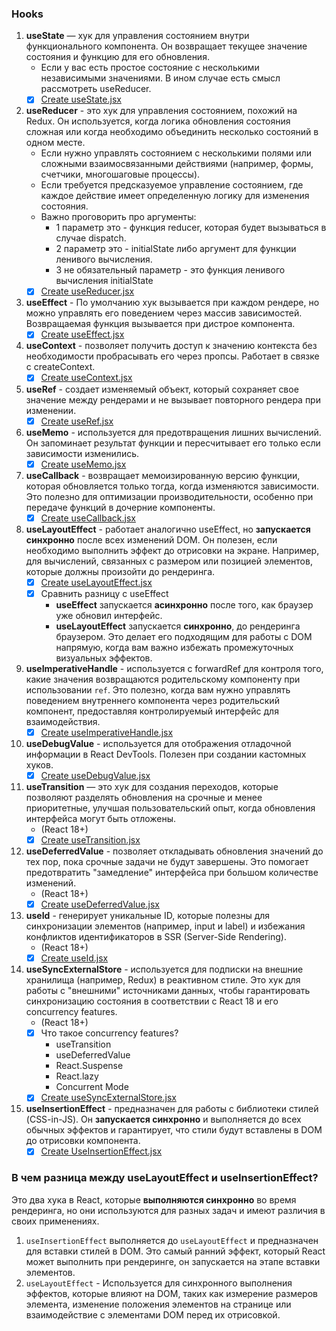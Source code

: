 
### Hooks

1. **useState** — хук для управления состоянием внутри функционального компонента. Он возвращает текущее значение 
состояния и функцию для его обновления.
   - Если у вас есть простое состояние с несколькими независимыми значениями. В ином случае есть смысл рассмотреть 
   useReducer.
   - [x] [Create useState.jsx](../../demo/src/hook-examples/CounterUseState.jsx)
2. **useReducer** - это хук для управления состоянием, похожий на Redux. Он используется, когда логика обновления
   состояния сложная или когда необходимо объединить несколько состояний в одном месте.
   - Если нужно управлять состоянием с несколькими полями или сложными взаимосвязанными действиями (например, формы, 
   счетчики, многошаговые процессы).
   - Если требуется предсказуемое управление состоянием, где каждое действие имеет определенную логику для изменения 
   состояния.
   - Важно проговорить про аргументы:
     - 1 параметр это - функция reducer, которая будет вызываться в случае dispatch.
     - 2 параметр это - initialState либо аргумент для функции ленивого вычисления.
     - 3 не обязательный параметр - это функция ленивого вычисления initialState
   - [x] [Create useReducer.jsx](../../demo/src/hook-examples/FormUseReducer.jsx)
3. **useEffect** - По умолчанию хук вызывается при каждом рендере, но можно управлять его поведением через массив 
зависимостей. Возвращаемая функция вызывается при дистрое компонента.
   - [x] [Create useEffect.jsx](../../demo/src/hook-examples/CounterUseEffect.jsx)
4. **useContext** - позволяет получить доступ к значению контекста без необходимости пробрасывать его через пропсы.
Работает в связке с createContext.
   - [x] [Create useContext.jsx](../../demo/src/hook-examples/ThemeUseContext.jsx)
5. **useRef** - создает изменяемый объект, который сохраняет свое значение между рендерами и не вызывает повторного 
рендера при изменении.
   - [x] [Create useRef.jsx](../../demo/src/hook-examples/InputUseRef.jsx)
6. **useMemo** - используется для предотвращения лишних вычислений. Он запоминает результат функции и пересчитывает 
его только если зависимости изменились.
   - [x] [Create useMemo.jsx](../../demo/src/hook-examples/ExpensiveCalculationUseMemo.jsx)
7. **useCallback** - возвращает мемоизированную версию функции, которая обновляется только тогда, когда изменяются 
зависимости. Это полезно для оптимизации производительности, особенно при передаче функций в дочерние компоненты.
   - [x] [Create useCallback.jsx](../../demo/src/hook-examples/CounterUseCallback.jsx)
8. **useLayoutEffect** - работает аналогично useEffect, но **запускается синхронно** после всех изменений DOM. Он полезен, 
если необходимо выполнить эффект до отрисовки на экране. Например, для вычислений, связанных с размером или позицией 
элементов, которые должны произойти до рендеринга.
   - [x] [Create useLayoutEffect.jsx](../../demo/src/hook-examples/WidthUseLayoutEffect.jsx)
   - [x] Сравнить разницу с useEffect
     - **useEffect** запускается **асинхронно** после того, как браузер уже обновил интерфейс.
     - **useLayoutEffect** запускается **синхронно**, до рендеринга браузером. Это делает его подходящим для 
     работы с DOM напрямую, когда вам важно избежать промежуточных визуальных эффектов.
9. **useImperativeHandle** - используется с forwardRef для контроля того, какие значения возвращаются родительскому 
компоненту при использовании `ref`. Это полезно, когда вам нужно управлять поведением внутреннего компонента через 
родительский компонент, предоставляя контролируемый интерфейс для взаимодействия.
   - [x] [Create useImperativeHandle.jsx](../../demo/src/hook-examples/ParentUseImperativeHandle.jsx)
10. **useDebugValue** - используется для отображения отладочной информации в React DevTools. Полезен при создании 
кастомных хуков.
    - [x] [Create useDebugValue.jsx](../../demo/src/hook-examples/CustomHookUseDebugValue.jsx)
11. **useTransition** — это хук для создания переходов, которые позволяют разделять обновления на срочные и менее 
приоритетные, улучшая пользовательский опыт, когда обновления интерфейса могут быть отложены.
    - (React 18+)
    - [x] [Create useTransition.jsx](../../demo/src/hook-examples/ListUseTransition.jsx)
12. **useDeferredValue** - позволяет откладывать обновления значений до тех пор, пока срочные задачи не будут 
завершены. Это помогает предотвратить "замедление" интерфейса при большом количестве изменений.
    - (React 18+)
    - [x] [Create useDeferredValue.jsx](../../demo/src/hook-examples/ListUseDeferredValue.jsx)
13. **useId** - генерирует уникальные ID, которые полезны для синхронизации элементов (например, input и label) и 
избежания конфликтов идентификаторов в SSR (Server-Side Rendering).
    - (React 18+)
    - [x] [Create useId.jsx](../../demo/src/hook-examples/FormUseId.jsx)
14. **useSyncExternalStore** - используется для подписки на внешние хранилища (например, Redux) в реактивном стиле. 
Это хук для работы с "внешними" источниками данных, чтобы гарантировать синхронизацию состояния в соответствии с 
React 18 и его concurrency features.
    - (React 18+)
    - [x] Что такое concurrency features?
      - useTransition
      - useDeferredValue
      - React.Suspense
      - React.lazy
      - Concurrent Mode
    - [x] [Create useSyncExternalStore.jsx](../../demo/src/hook-examples/ResizableUseSyncExternalStore.jsx)
15. **useInsertionEffect** - предназначен для работы с библиотеки стилей (CSS-in-JS). Он **запускается синхронно** и 
выполняется до всех обычных эффектов и гарантирует, что стили будут вставлены в DOM до отрисовки компонента.
    - [x] [Create UseInsertionEffect.jsx](../../demo/src/hook-examples/BlockUseInsertionEffect.jsx)

### В чем разница между useLayoutEffect и useInsertionEffect?

Это два хука в React, которые **выполняются синхронно** во время рендеринга, но они используются для разных задач и имеют 
различия в своих применениях. 

1. `useInsertionEffect` выполняется до `useLayoutEffect` и предназначен для вставки стилей в DOM. Это самый ранний эффект, 
который React может выполнить при рендеринге, он запускается на этапе вставки элементов. 
2. `useLayoutEffect` - Используется для синхронного выполнения эффектов, которые влияют на DOM, таких как измерение 
размеров элемента, изменение положения элементов на странице или взаимодействие с элементами DOM перед их отрисовкой.
